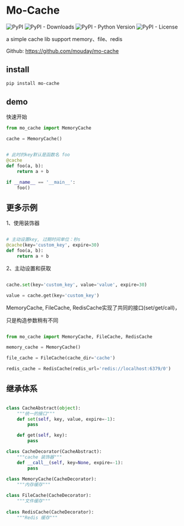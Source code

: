 # Mo-Cache

![PyPI](https://img.shields.io/pypi/v/mo-cache.svg)
![PyPI - Downloads](https://img.shields.io/pypi/dm/mo-cache)
![PyPI - Python Version](https://img.shields.io/pypi/pyversions/mo-cache)
![PyPI - License](https://img.shields.io/pypi/l/mo-cache)


a simple cache lib support memory、file、redis

Github: https://github.com/mouday/mo-cache

## install
 
```bash
pip install mo-cache
```

## demo

快速开始

```python
from mo_cache import MemoryCache

cache = MemoryCache()


# 此时的key默认是函数名 foo
@cache
def foo(a, b):
    return a + b

if __name__ == '__main__':
    foo()

```

## 更多示例

1、使用装饰器

```python

# 主动设置key, 过期时间单位：秒s
@cache(key='custom_key', expire=30)
def foo(a, b):
    return a + b
```

2、主动设置和获取

```python

cache.set(key='custom_key', value='value', expire=30)

value = cache.get(key='custom_key')
```

MemoryCache, FileCache, RedisCache实现了共同的接口(set/get/call)，

只是构造参数稍有不同

```python

from mo_cache import MemoryCache, FileCache, RedisCache

memory_cache = MemoryCache()

file_cache = FileCache(cache_dir='cache')

redis_cache = RedisCache(redis_url='redis://localhost:6379/0')
```

## 继承体系

```python

class CacheAbstract(object):
    """统一的接口"""
    def set(self, key, value, expire=-1):
        pass

    def get(self, key):
        pass

class CacheDecorator(CacheAbstract):
    """cache 装饰器"""
    def __call__(self, key=None, expire=-1):
        pass
    
class MemoryCache(CacheDecorator):
    """内存缓存"""

class FileCache(CacheDecorator):
    """文件缓存"""
    
class RedisCache(CacheDecorator):
    """Redis 缓存"""

```
